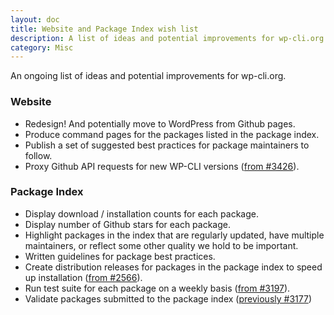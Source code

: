 ```yaml
---
layout: doc
title: Website and Package Index wish list
description: A list of ideas and potential improvements for wp-cli.org
category: Misc
---
```


An ongoing list of ideas and potential improvements for wp-cli.org.

### Website

* Redesign! And potentially move to WordPress from Github pages.
* Produce command pages for the packages listed in the package index.
* Publish a set of suggested best practices for package maintainers to follow.
* Proxy Github API requests for new WP-CLI versions ([from #3426](https://github.com/wp-cli/wp-cli/issues/3426)).

### Package Index

* Display download / installation counts for each package.
* Display number of Github stars for each package.
* Highlight packages in the index that are regularly updated, have multiple maintainers, or reflect some other quality we hold to be important.
* Written guidelines for package best practices.
* Create distribution releases for packages in the package index to speed up installation ([from #2566](https://github.com/wp-cli/wp-cli/issues/2566)).
* Run test suite for each package on a weekly basis ([from #3197](https://github.com/wp-cli/wp-cli/issues/3197#issuecomment-238946219)).
* Validate packages submitted to the package index ([previously #3177](https://github.com/wp-cli/wp-cli/issues/3177))
